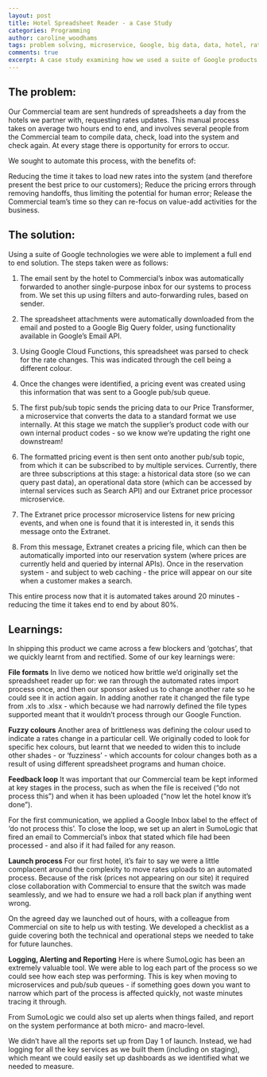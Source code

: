 ```yaml
---
layout: post
title: Hotel Spreadsheet Reader - a Case Study
categories: Programming
author: caroline_woodhams
tags: problem solving, microservice, Google, big data, data, hotel, rates
comments: true
excerpt: A case study examining how we used a suite of Google products to solve the problem of automating hotel rates imports.
---
```


## The problem:
Our Commercial team are sent hundreds of spreadsheets a day from the hotels we partner with, requesting rates updates. This manual process takes on average two hours end to end, and involves several people from the Commercial team to compile data, check, load into the system and check again. At every stage there is opportunity for errors to occur.

We sought to automate this process, with the benefits of:

Reducing the time it takes to load new rates into the system (and therefore present the best price to our customers);
Reduce the pricing errors through removing handoffs, thus limiting the potential for human error;
Release the Commercial team’s time so they can re-focus on value-add activities for the business.

## The solution:
Using a suite of Google technologies we were able to implement a full end to end solution. The steps taken were as follows:

1) The email sent by the hotel to Commercial’s inbox was automatically forwarded to another single-purpose inbox for our systems to process from. We set this up using filters and auto-forwarding rules, based on sender.

2) The spreadsheet attachments were automatically downloaded from the email and posted to a Google Big Query folder, using functionality available in Google’s Email API.

3) Using Google Cloud Functions, this spreadsheet was parsed to check for the rate changes. This was indicated through the cell being a different colour.

4) Once the changes were identified, a pricing event was created using this information that was sent to a Google pub/sub queue.

5) The first pub/sub topic sends the pricing data to our Price Transformer, a microservice that converts the data to a standard format we use internally. At this stage we match the supplier’s product code with our own internal product codes - so we know we’re updating the right one downstream!

6)  The formatted pricing event is then sent onto another pub/sub topic, from which it can be subscribed to by multiple services. Currently, there are three subscriptions at this stage: a historical data store (so we can query past data), an operational data store (which can be accessed by internal services such as Search API) and our Extranet price processor microservice.

7) The Extranet price processor microservice listens for new pricing events, and when one is found that it is interested in, it sends this message onto the Extranet.

8) From this message, Extranet creates a pricing file, which can then be automatically imported into our reservation system (where prices are currently held and queried by internal APIs). Once in the reservation system - and subject to web caching - the price will appear on our site when a customer makes a search.

This entire process now that it is automated takes around 20 minutes - reducing the time it takes end to end by about 80%.

## Learnings:
In shipping this product we came across a few blockers and ‘gotchas’, that we quickly learnt from and rectified. Some of our key learnings were:

**File formats**
In live demo we noticed how brittle we’d originally set the spreadsheet reader up for: we ran through the automated rates import process once, and then our sponsor asked us to change another rate so he could see it in action again. In adding another rate it changed the file type from .xls to .xlsx - which because we had narrowly defined the file types supported meant that it wouldn’t process through our Google Function.

**Fuzzy colours**
Another area of brittleness was defining the colour used to indicate a rates change in a particular cell. We originally coded to look for specific hex colours, but learnt that we needed to widen this to include other shades - or ‘fuzziness’ - which accounts for colour changes both as a result of using different spreadsheet programs and human choice.

**Feedback loop**
It was important that our Commercial team be kept informed at key stages in the process, such as when the file is received (“do not process this”) and when it has been uploaded (“now let the hotel know it’s done”).

For the first communication, we applied a Google Inbox label to the effect of ‘do not process this’. To close the loop, we set up an alert in SumoLogic that fired an email to Commercial’s inbox that stated which file had been processed - and also if it had failed for any reason.

**Launch process**
For our first hotel, it’s fair to say we were a little complacent around the complexity to move rates uploads to an automated process. Because of the risk (prices not appearing on our site) it required close collaboration with Commercial to ensure that the switch was made seamlessly, and we had to ensure we had a roll back plan if anything went wrong.  

On the agreed day we launched out of hours, with a colleague from Commercial on site to help us with testing. We developed a checklist as a guide covering both the technical and operational steps we needed to take for future launches.

**Logging, Alerting and Reporting**
Here is where SumoLogic has been an extremely valuable tool. We were able to log each part of the process so we could see how each step was performing. This is key when moving to microservices and pub/sub queues - if something goes down you want to narrow which part of the process is affected quickly, not waste minutes tracing it through.

From SumoLogic we could also set up alerts when things failed, and report on the system performance at both micro- and macro-level.

We didn’t have all the reports set up from Day 1 of launch. Instead, we had logging for all the key services as we built them (including on staging), which meant we could easily set up dashboards as we identified what we needed to measure.
